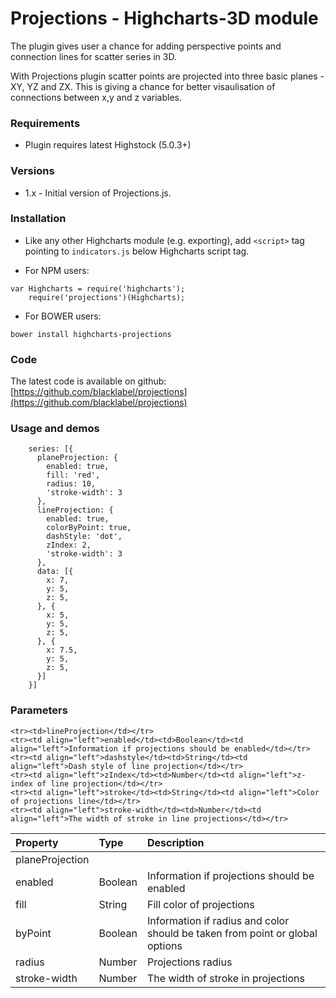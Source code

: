 
# Projections - Highcharts-3D module


The plugin gives user a chance for adding perspective points and connection lines for scatter series in 3D. 

With Projections plugin scatter points are projected into three basic planes - XY, YZ and ZX. This is giving a chance for better visaulisation of connections between x,y and z variables.


### Requirements

* Plugin requires latest Highstock (5.0.3+)

### Versions

* 1.x - Initial version of Projections.js.

### Installation

* Like any other Highcharts module (e.g. exporting), add `<script>` tag pointing to `indicators.js` below Highcharts script tag.

* For NPM users:
```
var Highcharts = require('highcharts');
    require('projections')(Highcharts);
```

* For BOWER users:
```
bower install highcharts-projections
```

### Code

The latest code is available on github: [https://github.com/blacklabel/projections](https://github.com/blacklabel/projections)

### Usage and demos
```
    series: [{
      planeProjection: {
        enabled: true,
        fill: 'red',
        radius: 10,
        'stroke-width': 3
      },
      lineProjection: {
        enabled: true,
        colorByPoint: true,
        dashStyle: 'dot',
        zIndex: 2,
        'stroke-width': 3
      },
      data: [{
        x: 7,
        y: 5,
        z: 5,
      }, {
        x: 5,
        y: 5,
        z: 5,
      }, {
        x: 7.5,
        y: 5,
        z: 5,
      }]
    }]

```

### Parameters
<table>
  <thead>
    <tr>
      <th align="left">Property</th>
      <th align="left">Type</th>
      <th align="left">Description</th>
    </tr>
  </thead>
  <tbody>
    <tr><td>planeProjection</td></tr>
    <tr><td align="left">enabled</td><td>Boolean</td><td align="left">Information if projections should be enabled</td></tr>
    <tr><td align="left">fill</td><td>String</td><td align="left">Fill color of projections</td></tr>
    <tr><td align="left">byPoint</td><td>Boolean</td><td align="left">Information if radius and color should be taken from point or global options</td></tr>
    <tr><td align="left">radius</td><td>Number</td><td align="left">Projections radius</td></tr>
    <tr><td align="left">stroke-width</td><td>Number</td><td align="left">The width of stroke in projections</td></tr>

    <tr><td>lineProjection</td></tr>
    <tr><td align="left">enabled</td><td>Boolean</td><td align="left">Information if projections should be enabled</td></tr>
    <tr><td align="left">dashstyle</td><td>String</td><td align="left">Dash style of line projection</td></tr>
    <tr><td align="left">zIndex</td><td>Number</td><td align="left">z-index of line projection</td></tr>
    <tr><td align="left">stroke</td><td>String</td><td align="left">Color of projections line</td></tr>
    <tr><td align="left">stroke-width</td><td>Number</td><td align="left">The width of stroke in line projections</td></tr>
  </tbody>
</table>


